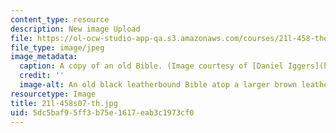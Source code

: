 ```yaml
---
content_type: resource
description: New image Upload
file: https://ol-ocw-studio-app-qa.s3.amazonaws.com/courses/21l-458-the-bible-spring-2007/5dc5baf95ff3b75e1617eab3c1973cf0_21l-458s07-th.jpg
file_type: image/jpeg
image_metadata:
  caption: A copy of an old Bible. (Image courtesy of [Daniel Iggers](http://www.flickr.com/photos/fortinbras/).)
  credit: ''
  image-alt: An old black leatherbound Bible atop a larger brown leatherbound book.
resourcetype: Image
title: 21l-458s07-th.jpg
uid: 5dc5baf9-5ff3-b75e-1617-eab3c1973cf0
---
```

